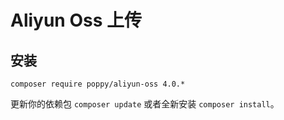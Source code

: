 # Aliyun Oss 上传

## 安装

```
composer require poppy/aliyun-oss 4.0.*
```

更新你的依赖包 `composer update` 或者全新安装 `composer install`。